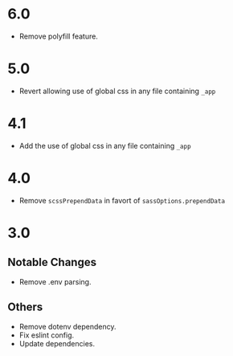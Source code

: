 # 6.0

- Remove polyfill feature.

# 5.0

- Revert allowing use of global css in any file containing `_app`

# 4.1

- Add the use of global css in any file containing `_app`

# 4.0

- Remove `scssPrependData` in favort of `sassOptions.prependData`

# 3.0

## Notable Changes

- Remove .env parsing.

## Others

- Remove dotenv dependency.
- Fix eslint config.
- Update dependencies.
